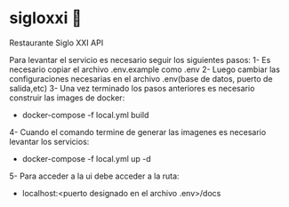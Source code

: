 # sigloxxi :snake:
Restaurante Siglo XXI API

Para levantar el servicio es necesario seguir los siguientes pasos:
1- Es necesario copiar el archivo .env.example como .env
2- Luego cambiar las configuraciones necesarias en el archivo .env(base de datos, puerto de salida,etc)
3- Una vez terminado los pasos anteriores es necesario construir las images de docker:
- docker-compose -f local.yml build

4- Cuando el comando termine de generar las imagenes es necesario levantar los servicios:

- docker-compose -f local.yml up -d

5- Para acceder a la ui debe acceder a la ruta:

- localhost:<puerto designado en el archivo .env>/docs
